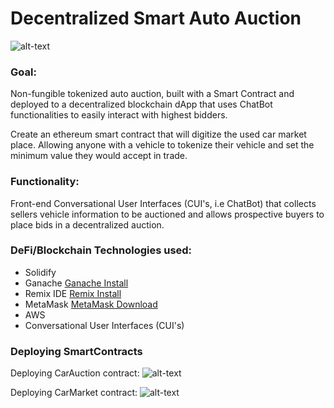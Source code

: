 # Decentralized Smart Auto Auction

![alt-text](https://github.com/mdukes10/Fleet-Contracts/blob/main/Images/auto_lot.png)

### Goal:
Non-fungible tokenized auto auction, built with a Smart Contract and deployed to a decentralized blockchain dApp that uses ChatBot functionalities to easily interact with highest bidders.

Create an ethereum smart contract that will digitize the used car market place. 
Allowing anyone with a vehicle to tokenize their vehicle and set the minimum value they would accept in trade.

### Functionality:
Front-end Conversational User Interfaces (CUI's, i.e ChatBot) that collects sellers vehicle information to be auctioned and allows prospective buyers to place bids in a decentralized auction.

### DeFi/Blockchain Technologies used:
* Solidify
* Ganache [Ganache Install](https://www.trufflesuite.com/docs/ganache/quickstart) 
* Remix IDE [Remix Install](https://remix.ethereum.org/#optimize=false&runs=200&evmVersion=null&version=soljson-v0.7.4+commit.3f05b770.js)
* MetaMask [MetaMask Download](https://metamask.io/download.html)
* AWS 
* Conversational User Interfaces (CUI's)

### Deploying SmartContracts
Deploying CarAuction contract:
![alt-text](https://github.com/mdukes10/Fleet-Contracts/blob/main/Images/deployCarAuction.gif)

Deploying CarMarket contract: 
![alt-text](https://github.com/mdukes10/Fleet-Contracts/blob/main/Images/deployCarMarket.gif)
